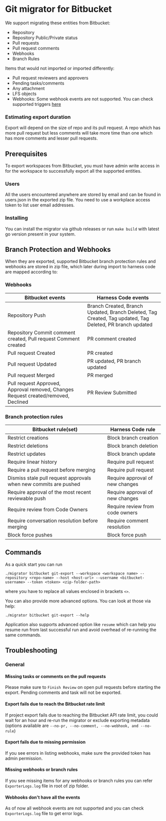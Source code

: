 # Git migrator for Bitbucket
We support migrating these entities from Bitbucket:
- Repository
- Repository Public/Private status
- Pull requests
- Pull request comments
- Webhooks
- Branch Rules

Items that would not imported or imported differently:
- Pull request reviewers and approvers
- Pending tasks/comments
- Any attachment
- LFS objects
- Webhooks: Some webhook events are not supported. You can check supported triggers [here](https://apidocs.harness.io/tag/webhook#operation/createWebhook)

### Estimating export duration
Export will depend on the size of repo and its pull request. A repo which has more pull request but less comments will take more time than one which has more comments and lesser pull requests.

## Prerequisites
To export workspaces from Bitbucket, you must have admin write access in for the workspace to successfully export all the supported entities. 

### Users
All the users encountered anywhere are stored by email and can be found in users.json in the exported zip file. You need to use a workplace access token to list user email addresses.

### Installing
You can install the migrator via github releases or run `make build` with latest go version present in your system.

## Branch Protection and Webhooks
When they are exported, supported Bitbucket branch protection rules and webhooks are stored in zip file, which later during import to harness code are mapped according to:

### Webhooks
| Bitbucket events | Harness Code events
|---|---|
| Repository Push |	Branch Created, Branch Updated, Branch Deleted, Tag Created, Tag updated, Tag Deleted, PR branch updated |
| Repository Commit comment created, Pull request Comment created |  PR comment created |
| Pull request Created | PR created |
| Pull request Updated | PR updated, PR branch updated|
| Pull request Merged | PR merged|
| Pull request Approved, Approval removed, Changes Request created/removed, Declined| PR Review Submitted|

### Branch protection rules 
| Bitbucket rule(set) | Harness Code rule
|---|---|
| Restrict creations | Block branch creation |
| Restrict deletions | Block branch deletion |
| Restrict updates   | Block branch update | 
| Require linear history |  Require pull request |
| Require a pull request before merging |  Require pull request |
| Dismiss stale pull request approvals when new commits are pushed |  Require approval of new changes |
| Require approval of the most recent reviewable push | Require approval of new changes |
| Require review from Code Owners | Require review from code owners |
| Require conversation resolution before merging | Require comment resolution |
| Block force pushes | Block force push |

## Commands 
As a quick start you can run 
```
./migrator bitbucket git-export --workspace <workspace name> --repository <repo-name> --host <host-url> --username <bitbucket-username> --token <token> <zip-folder-path> 
```
where you have to replace all values enclosed in brackets `<>`.

You can also provide more advanced options. You can look at those via help: 
```
./migrator bitbucket git-export --help
```

Application also supports advanced option like `resume` which can help you resume run from last successful run and avoid overhead of re-running the same commands.

## Troubleshooting
### General
#### Missing tasks or comments on the pull requests
Please make sure to `Finish Review` on open pull requests before starting the export. Pending comments and task will not be exported.

#### Export fails due to reach the Bitbucket rate limit
If project export fails due to reaching the Bitbucket API rate limit, you could wait for an hour and re-run the migrator or exclude exporting metadata (options available are `--no-pr, --no-comment, --no-webhook, and --no-rule`)

#### Export fails due to missing permission
If you see errors in listing webhooks, make sure the provided token has admin permission.

#### Missing webhooks or branch rules
If you see missing items for any webhooks or branch rules you can refer `ExporterLogs.log` file in root of zip folder.

#### Webhooks don't have all the events
As of now all webhook events are not supported and you can check `ExporterLogs.log` file to get error logs. 